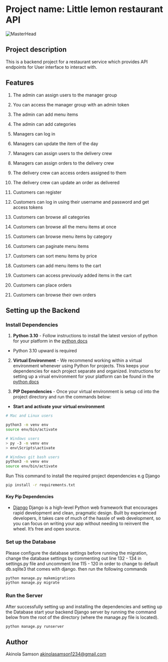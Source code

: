 # Project name:  Little lemon restaurant API

![MasterHead](https://www.48hourslogo.com/oss/works/2022/01/12/135536140395/115168_45900_7388b824-b2f0-4ffa-ae56-58d13a637de8.jpg)

## Project description
This is a backend project for a restaurant service which provides API endpoints for User interface to interact with.

## Features

1.	The admin can assign users to the manager group

2.	You can access the manager group with an admin token

3.	The admin can add menu items 

4.	The admin can add categories

5.	Managers can log in 

6.	Managers can update the item of the day

7.	Managers can assign users to the delivery crew

8.	Managers can assign orders to the delivery crew

9.	The delivery crew can access orders assigned to them

10.	The delivery crew can update an order as delivered

11.	Customers can register

12.	Customers can log in using their username and password and get access tokens

13.	Customers can browse all categories 

14.	Customers can browse all the menu items at once

15.	Customers can browse menu items by category

16.	Customers can paginate menu items

17.	Customers can sort menu items by price

18.	Customers can add menu items to the cart

19.	Customers can access previously added items in the cart

20.	Customers can place orders

21.	Customers can browse their own orders

## Setting up the Backend

### Install Dependencies

1. **Python 3.10** - Follow instructions to install the latest version of python for your platform in the [python docs](https://docs.python.org/3/using/unix.html#getting-and-installing-the-latest-version-of-python)

- Python 3.10 upward is required

2. **Virtual Environment** - We recommend working within a virtual environment whenever using Python for projects. This keeps your dependencies for each project separate and organized. Instructions for setting up a virual environment for your platform can be found in the [python docs](https://packaging.python.org/guides/installing-using-pip-and-virtual-environments/)

3. **PIP Dependencies** - Once your virtual environment is setup cd into the project directory and run the commands below:

- **Start and activate your virtual environment**

```bash
# Mac and Linux users

python3 -m venv env
source env/bin/activate

# Windows users
> py -3 -m venv env
> env\Scripts\activate

# Windows git bash users
python3 -m venv env
source env/bin/activate
```

Run This command to install the required project dependencies e.g Django

```bash
pip install -r requirements.txt
```

#### Key Pip Dependencies

- [Django](https://www.djangoproject.com/) Django is a high-level Python web framework that encourages rapid development and clean, pragmatic design. Built by experienced developers, it takes care of much of the hassle of web development, so you can focus on writing your app without needing to reinvent the wheel. It’s free and open source.

### Set up the Database
Please configure the database settings before running the migration, change the database settings by commenting out line 132 - 134 in settings.py file and uncomment line 115 - 120 in order to change to default db.sqlite3 that comes with django. then run the following commands

```bash
python manage.py makemigrations
python manage.py migrate

```

### Run the Server

After successfully setting up and installing the dependencies and setting up the Database start your backend Django server by running the command below from the root of the directory (where the manage.py file is located).

```bash
python manage.py runserver
```

## Author

Akinola Samson <akinolasamson1234@gmail.com>
